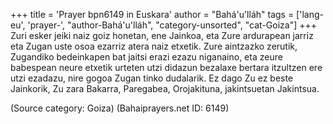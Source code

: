 +++
title = 'Prayer bpn6149 in Euskara'
author = "Bahá'u'lláh"
tags = ['lang-eu', 'prayer-', "author-Bahá'u'lláh", "category-unsorted", "cat-Goiza"]
+++
Zuri esker jeiki naiz goiz honetan, ene Jainkoa, eta Zure ardurapean jarriz eta Zugan uste osoa ezarriz atera naiz etxetik. Zure aintzazko zerutik, Zugandiko bedeinkapen bat jaitsi erazi ezazu niganaino, eta zeure babespean neure etxetik urteten utzi didazun bezalaxe bertara itzultzen ere utzi ezadazu, nire gogoa Zugan tinko dudalarik.
Ez dago Zu ez beste Jainkorik, Zu zara Bakarra, Paregabea, Orojakituna, jakintsuetan Jakintsua.

(Source category: Goiza)
(Bahaiprayers.net ID: 6149)
